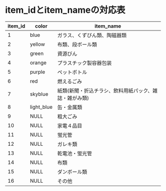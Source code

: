# item_idとitem_nameの対応表
| item_id |color| item_name |
| --- | ---|---|
|1|blue| ガラス、くずびん類、陶磁器類|
|2|yellow| 布類、段ボール類|
|3|green| 資源びん|
|4|orange|プラスチック製容器包装|
|5|purple|ペットボトル|
|6|red|燃えるごみ|
|7|skyblue|紙類(新聞・折込チラシ、飲料用紙パック、雑誌・雑がみ類)|
|8|light_blue|缶・金属類|
|9|NULL|粗大ごみ|
|10|NULL|家電４品目|
|11|NULL|蛍光管|
|12|NULL|ガレキ類|
|13|NULL|乾電池・蛍光管|
|14|NULL|布類|
|15|NULL|ダンボール類|
|16|NULL|その他|